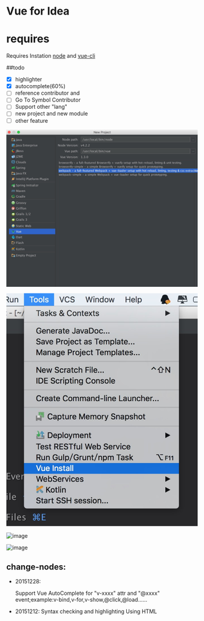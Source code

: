 # Vue for Idea

# requires
Requires Instation [node](https://nodejs.org) and [vue-cli](https://github.com/vuejs/vue-cli)

##todo
- [x] highlighter
- [x] autocomplete(60%)
- [ ] reference contributor and 
- [ ] Go To Symbol Contributor
- [ ] Support other "lang"
- [ ] new project and new module
- [ ] other feature

![image](https://raw.githubusercontent.com/henjue/vue-for-idea/master/images/4.png)

![image](https://raw.githubusercontent.com/henjue/vue-for-idea/master/images/5.png)

![image](https://raw.githubusercontent.com/henjue/vue-for-idea/master/images/2.png)

![image](https://raw.githubusercontent.com/henjue/vue-for-idea/master/images/3.png)

## change-nodes:
* 20151228:

    Support Vue AutoComplete for "v-xxxx" attr and "@xxxx" event;example:v-bind,v-for,v-show,@click,@load......

* 20151212:
    Syntax checking and highlighting Using HTML

